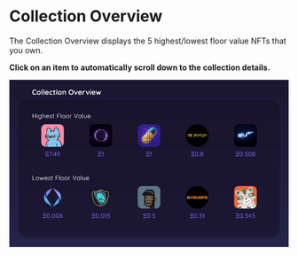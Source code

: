 # Collection Overview

The Collection Overview displays the 5 highest/lowest floor value NFTs that you own.&#x20;

**Click on an item to automatically scroll down to the collection details.**

![](<../.gitbook/assets/ezgif.com-gif-maker (7) (1) (1).gif>)
